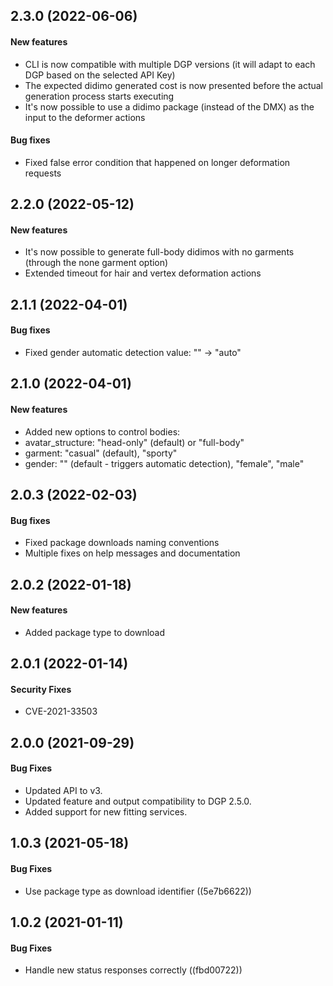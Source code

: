 <a name="2.3.0"></a>
## 2.3.0 (2022-06-06)


#### New features

*   CLI is now compatible with multiple DGP versions (it will adapt to each DGP based on the selected API Key)
*   The expected didimo generated cost is now presented before the actual generation process starts executing
*   It's now possible to use a didimo package (instead of the DMX) as the input to the deformer actions

#### Bug fixes

*   Fixed false error condition that happened on longer deformation requests


<a name="2.2.0"></a>
## 2.2.0 (2022-05-12)


#### New features

*   It's now possible to generate full-body didimos with no garments (through the none garment option)
*   Extended timeout for hair and vertex deformation actions


<a name="2.1.1"></a>
## 2.1.1 (2022-04-01)


#### Bug fixes

*   Fixed gender automatic detection value: "" -> "auto"


<a name="2.1.0"></a>
## 2.1.0 (2022-04-01)


#### New features

*   Added new options to control bodies:
  * avatar_structure: "head-only" (default) or "full-body"
  * garment: "casual" (default), "sporty"
  * gender: "" (default - triggers automatic detection), "female", "male"


<a name="2.0.3"></a>
## 2.0.3 (2022-02-03)


#### Bug fixes

*   Fixed package downloads naming conventions
*   Multiple fixes on help messages and documentation


<a name="2.0.2"></a>
## 2.0.2 (2022-01-18)


#### New features

*   Added package type to download



<a name="2.0.1"></a>
## 2.0.1 (2022-01-14)


#### Security Fixes

*   CVE-2021-33503



<a name="2.0.0"></a>
## 2.0.0 (2021-09-29)


#### Bug Fixes

*   Updated API to v3.
*   Updated feature and output compatibility to DGP 2.5.0.
*   Added support for new fitting services.



<a name="1.0.3"></a>
## 1.0.3 (2021-05-18)


#### Bug Fixes

*   Use package type as download identifier ((5e7b6622))



<a name="1.0.2"></a>
## 1.0.2 (2021-01-11)


#### Bug Fixes

*   Handle new status responses correctly ((fbd00722))



